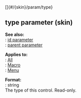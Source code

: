 []{#/{skin}/param/type}    
## type parameter (skin)    
**See also:**    
:   [id parameter](/ref/%7Bskin%7D/param/id.md)    
:   [parent parameter](/ref/%7Bskin%7D/param/parent.md)    
<!-- -->    
**Applies to:**    
:   [All](/ref/%7Bskin%7D/control.md)    
:   [Macro](/ref/%7Bskin%7D/control/macro.md)    
:   [Menu](/ref/%7Bskin%7D/control/menu.md)    
<!-- -->    
**Format:**    
:   string    
The type of this control. Read-only.  